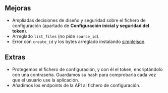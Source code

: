 ## Mejoras
- Ampliadas decisiones de diseño y seguridad sobre el fichero de configuración (apartado de **Configuración inicial y seguridad del token**).
- Arreglado `list_files` (no pide `source_id`).
- Error con `create_id` y los bytes arreglado instalando [simplejson](https://simplejson.readthedocs.io/en/latest/).

## Extras
- Protegemos el fichero de configuración, y con él el token, encriptándolo con una contraseña. Guardamos su hash para comprobarla cada vez que el usuario use la aplicación.
- Añadimos los endpoints de la API al fichero de configuración.

